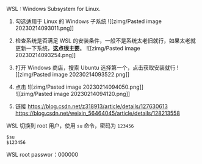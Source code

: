WSL : Windows Subsystem for Linux.

1. 勾选适用于 Linux 的 Windows 子系统
![[zimg/Pasted image 20230214093011.png]]

2. 检查系统是否满足 WSL 的安装条件，一般不是系统太老旧就行，如果太老就更新一下系统，**这点很主要**。
![[zimg/Pasted image 20230214093254.png]]

3. 打开 Windows 商店，搜索 Ubuntu 选择第一个，点击获取安装就行
![[zimg/Pasted image 20230214093522.png]] 

4. 点击
![[zimg/Pasted image 20230214094050.png]]  
![[zimg/Pasted image 20230214094120.png]]

5. 链接
https://blog.csdn.net/z318913/article/details/127630613
https://blog.csdn.net/weixin_56464045/article/details/128213558


WSL 切换到 root 用户，使用 `su` 命令，密码为 `123456`
~~~
$su
$123456
~~~

WSL root passwor：000000


